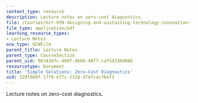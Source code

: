 ```yaml
---
content_type: resource
description: Lecture notes on zero-cost diagnostics.
file: /courses/hst-939-designing-and-sustaining-technology-innovation-for-global-health-practice-spring-2008/320f660f17f8e77c233d47efcac76ef3_lecture06.pdf
file_type: application/pdf
learning_resource_types:
- Lecture Notes
ocw_type: OCWFile
parent_title: Lecture Notes
parent_type: CourseSection
parent_uid: 063439fc-d697-4666-48f7-caf5d330d88b
resourcetype: Document
title: 'Simple Solutions: Zero-Cost Diagnostics'
uid: 320f660f-17f8-e77c-233d-47efcac76ef3
---
```

Lecture notes on zero-cost diagnostics.
